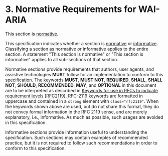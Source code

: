 # <a id="normative"></a>3. Normative Requirements for WAI-ARIA

This section is [normative](#def_normative).

This specification indicates whether a section is [normative](#def_normative) or [informative](#def_informative). Classifying a section as normative or informative applies to the entire section. A statement "This section is normative" or "This section is informative" applies to all sub-sections of that section.

Normative sections provide requirements that authors, user agents, and assistive technologies **MUST** follow for an implementation to conform to this specification. The keywords **MUST**, **MUST NOT**, **REQUIRED**, **SHALL**, **SHALL NOT**, **SHOULD**, **RECOMMENDED**, **MAY**, and **OPTIONAL** in this document are to be interpreted as described in [Keywords for use in RFCs to indicate requirement levels](http://www.rfc-editor.org/rfc/rfc2119.txt) \[[RFC2119](#ref_RFC2119)\]. RFC-2119 keywords are formatted in uppercase and contained in a `strong` element with `class="rfc2119"`. When the keywords shown above are used, but do not share this format, they do not convey formal information in the RFC 2119 sense, and are merely explanatory, i.e., informative. As much as possible, such usages are avoided in this specification.

Informative sections provide information useful to understanding the specification. Such sections may contain examples of recommended practice, but it is not required to follow such recommendations in order to conform to this specification.